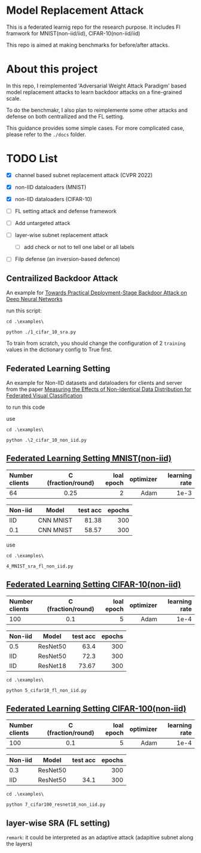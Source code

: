 # Model Replacement Attack
This is a federated learnig repo for the research purpose.
It includes Fl framwork for MNIST(non-iid/iid), CIFAR-10(non-iid/iid)

This repo is aimed at making benchmarks for before/after attacks.
# About this project


In this repo, I reimplemented 'Adversarial Weight Attack Paradigm' based model replacement attacks to learn backdoor attacks on a fine-grained scale.

To do the benchmakr, I also plan to reimplemente some other attacks and defense on both centrailized and the FL setting.

This guidance provides some simple cases.
For more complicated case, please refer to the `./docs` folder.

# TODO List
- [x] channel based subnet replacement attack (CVPR 2022)
- [x] non-IID dataloaders (MNIST)
- [x] non-IID dataloaders (CIFAR-10)
- [ ] FL setting attack and defense framework
- [ ] Add untargeted attack
- [ ] layer-wise subnet replacement attack
    - [ ] add check or not to tell one label or all labels
- [ ] Filp defense (an inversion-based defence)


## Centrailized  Backdoor Attack


An example for [Towards Practical Deployment-Stage Backdoor Attack on Deep Neural Networks](https://arxiv.org/abs/2111.12965)

run this script:
```
cd .\examples\
```
```
python ./1_cifar_10_sra.py
```
To train from scratch, you should change the configuration of 2 `training` values in the dictionary config to True first.


## Federated Learning Setting
An example for Non-IID datasets and dataloaders for clients and server from the paper [Measuring the Effects of Non-Identical Data Distribution for Federated Visual Classification](https://arxiv.org/abs/1909.06335)

to run this code

use
```
cd .\examples\
```
```
python .\2_cifar_10_non_iid.py
```

## [Federated Learning Setting MNIST(non-iid)](./examples/4_MNIST_sra_fl_non_iid.py)
|  Number clients | C (fraction/round) | loal epoch | optimizer| learning rate|
| :----------- | :------------: | ------------: | ------------: |------------: |
| 64        |   0.25        |   2       | Adam|1e-3


|  Non-iid | Model | test acc | epochs|
| :----------- | :------------: | ------------: | ------------: |
| IID       |    CNN MNIST        |    81.38       | 300|
| 0.1       |    CNN MNIST        |    58.57       | 300|

use 
```
cd .\examples\
```
```
4_MNIST_sra_fl_non_iid.py
```
## [Federated Learning Setting CIFAR-10(non-iid)](./examples/5_cifar10_fl_non_iid.py)
|  Number clients | C (fraction/round) | loal epoch | optimizer| learning rate|
| :----------- | :------------: | ------------: | ------------: |------------: |
| 100        |   0.1        |   5       | Adam|1e-4


|  Non-iid | Model | test acc | epochs|
| :----------- | :------------: | ------------: | ------------: |
| 0.5        |    ResNet50        |    63.4      | 300|
| IID        |    ResNet50        |    72.3      | 300|
| IID        |    ResNet18        |    73.67      | 300|
```
cd .\examples\
```
```
python 5_cifar10_fl_non_iid.py
```


## [Federated Learning Setting CIFAR-100(non-iid)](./examples/7_cifar100_resnet18_non_iid.py)
|  Number clients | C (fraction/round) | loal epoch | optimizer| learning rate|
| :----------- | :------------: | ------------: | ------------: |------------: |
| 100        |   0.1        |   5       | Adam|1e-4


|  Non-iid | Model | test acc | epochs|
| :----------- | :------------: | ------------: | ------------: |
| 0.3        |    ResNet50        |         | 300|
| IID        |    ResNet50        |    34.1   | 300|
```
cd .\examples\
```
```
python 7_cifar100_resnet18_non_iid.py 
```

## layer-wise SRA (FL setting)

`remark`: it could be interpreted as an adaptive attack (adapitive subnet along the layers)